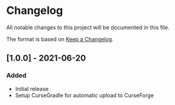 # Changelog
All notable changes to this project will be documented in this file.

The format is based on [Keep a Changelog].

## [1.0.0] - 2021-06-20
### Added
- Initial release
- Setup CurseGradle for automatic upload to CurseForge

[Keep a Changelog]: https://keepachangelog.com/en/1.0.0/